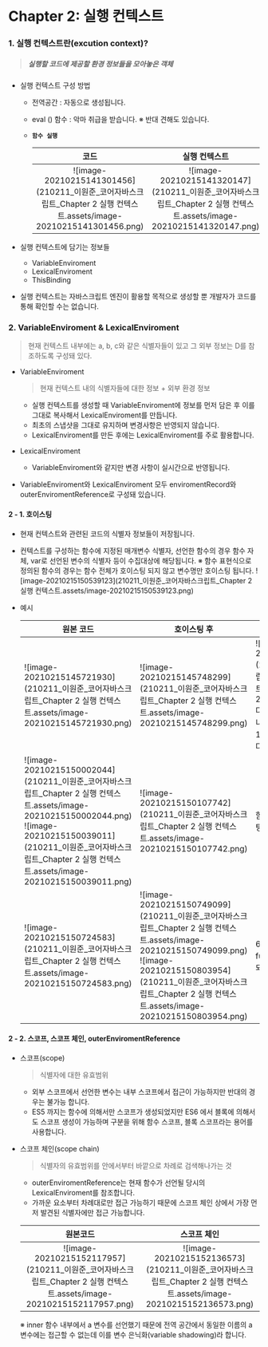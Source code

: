 # Chapter 2: 실행 컨텍스트



### 1. 실행 컨텍스트란(excution context)?

> ##### 실행할 코드에 제공할 환경 정보들을 모아놓은 객체



- 실행 컨텍스트 구성 방법

  - 전역공간 : 자동으로 생성됩니다.

  - eval () 함수 :  악마 취급을 받습니다.
    ※ 반대 견해도 있습니다.

  - **`함수 실행`**

    |                             코드                             |                        실행 컨텍스트                         |
    | :----------------------------------------------------------: | :----------------------------------------------------------: |
    | ![image-20210215141301456](210211_이원준_코어자바스크립트_Chapter 2 실행 컨텍스트.assets/image-20210215141301456.png) | ![image-20210215141320147](210211_이원준_코어자바스크립트_Chapter 2 실행 컨텍스트.assets/image-20210215141320147.png) |

- 실행 컨텍스트에 담기는 정보들

  - VariableEnviroment
  - LexicalEnviroment
  - ThisBinding

  

- 실행 컨텍스트는 자바스크립트 엔진이 활용할 목적으로 생성할 뿐 개발자가 코드를 통해 확인할 수는 없습니다.



### 2. VariableEnviroment & LexicalEnviroment

> 현재 컨텍스트 내부에는 a, b, c와 같은 식별자들이 있고
> 그 외부 정보는 D를 참조하도록 구성돼 있다.



- VariableEnviroment

  > 현재 컨텍스트 내의 식별자들에 대한 정보 + 외부 환경 정보

  - 실행 컨텍스트를 생성할 때 VariableEnviroment에  정보를 먼저 담은 후 이를 그대로 복사해서 LexicalEnviroment를 만듭니다.
  - 최초의 스냅샷을 그대로 유지하며 변경사항은 반영되지 않습니다.
  - LexicalEnviroment를 만든 후에는 LexicalEnviroment를 주로 활용합니다.

  

- LexicalEnviroment

  - VariableEnviroment와 같지만 변경 사항이 실시간으로 반영됩니다.

  

- VariableEnviroment와 LexicalEnviroment 모두 enviromentRecord와 outerEnviromentReference로 구성돼 있습니다.



#### 2 - 1. 호이스팅

- 현재 컨텍스트와 관련된 코드의 식별자 정보들이 저장됩니다.

- 컨텍스트를 구성하는 함수에 지정된 매개변수 식별자, 선언한 함수의 경우 함수 자체, var로 선언된 변수의 식별자 등이 수집대상에 해당됩니다.
  ※ 함수 표현식으로 정의된 함수의 경우는 함수 전체가 호이스팅 되지 않고 변수명만 호이스팅 됩니다.
  ![image-20210215150539123](210211_이원준_코어자바스크립트_Chapter 2 실행 컨텍스트.assets/image-20210215150539123.png)

- 예시

  | 원본 코드                                                    | 호이스팅 후                                                  | 비고                                                         |
  | ------------------------------------------------------------ | ------------------------------------------------------------ | ------------------------------------------------------------ |
  | ![image-20210215145721930](210211_이원준_코어자바스크립트_Chapter 2 실행 컨텍스트.assets/image-20210215145721930.png) | ![image-20210215145748299](210211_이원준_코어자바스크립트_Chapter 2 실행 컨텍스트.assets/image-20210215145748299.png) | ![image-20210215145840949](210211_이원준_코어자바스크립트_Chapter 2 실행 컨텍스트.assets/image-20210215145840949.png)<br />다음의 경우와 같다고 볼수 있습니다.<br />1, 1, 2 라는 결과가 출력 됩니다. |
  | ![image-20210215150002044](210211_이원준_코어자바스크립트_Chapter 2 실행 컨텍스트.assets/image-20210215150002044.png)<br />![image-20210215150039011](210211_이원준_코어자바스크립트_Chapter 2 실행 컨텍스트.assets/image-20210215150039011.png) | ![image-20210215150107742](210211_이원준_코어자바스크립트_Chapter 2 실행 컨텍스트.assets/image-20210215150107742.png) | 함수의 경우 함수 전체가 호이스팅됩니다.                      |
  | ![image-20210215150724583](210211_이원준_코어자바스크립트_Chapter 2 실행 컨텍스트.assets/image-20210215150724583.png) | ![image-20210215150749099](210211_이원준_코어자바스크립트_Chapter 2 실행 컨텍스트.assets/image-20210215150749099.png)<br />![image-20210215150803954](210211_이원준_코어자바스크립트_Chapter 2 실행 컨텍스트.assets/image-20210215150803954.png) | 6번째 줄에서 multiply is not a function 이라는 메시지가 출력되며 종료 됩니다. |

  

#### 2 - 2. 스코프, 스코프 체인, outerEnviromentReference

- 스코프(scope)

  > 식별자에 대한 유효범위

  - 외부 스코프에서 선언한 변수는 내부 스코프에서 접근이 가능하지만 반대의 경우는 불가능 합니다.
  - ES5 까지는 함수에 의해서만 스코프가 생성되었지만 ES6 에서 블록에 의해서도 스코프 생성이 가능하며 구분을 위해 함수 스코프, 블록 스코프라는 용어를 사용합니다.



- 스코프 체인(scope chain)

  > 식별자의 유효범위를 안에서부터 바깥으로 차례로 검색해나가는 것

  - outerEnviromentReference는 현재 함수가 선언될 당시의 LexicalEnviroment를 참조합니다.
  - 가까운 요소부터 차례대로만 접근 가능하기 때문에 스코프 체인 상에서 가장 먼저 발견된 식별자에만 접근 가능합니다.

  |                           원본코드                           |                         스코프 체인                          |
  | :----------------------------------------------------------: | :----------------------------------------------------------: |
  | ![image-20210215152117957](210211_이원준_코어자바스크립트_Chapter 2 실행 컨텍스트.assets/image-20210215152117957.png) | ![image-20210215152136573](210211_이원준_코어자바스크립트_Chapter 2 실행 컨텍스트.assets/image-20210215152136573.png) |

  ※ inner 함수 내부에서 a 변수를 선언했기 때문에 전역 공간에서 동일한 이름의 a 변수에는 접근할 수 없는데 이를 변수 은닉화(variable shadowing)라 합니다.